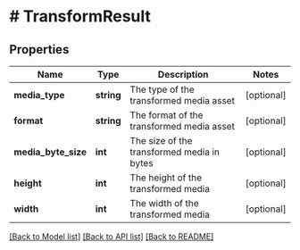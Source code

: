 # # TransformResult

## Properties

Name | Type | Description | Notes
------------ | ------------- | ------------- | -------------
**media_type** | **string** | The type of the transformed media asset | [optional]
**format** | **string** | The format of the transformed media asset | [optional]
**media_byte_size** | **int** | The size of the transformed media in bytes | [optional]
**height** | **int** | The height of the transformed media | [optional]
**width** | **int** | The width of the transformed media | [optional]

[[Back to Model list]](../../README.md#models) [[Back to API list]](../../README.md#endpoints) [[Back to README]](../../README.md)
